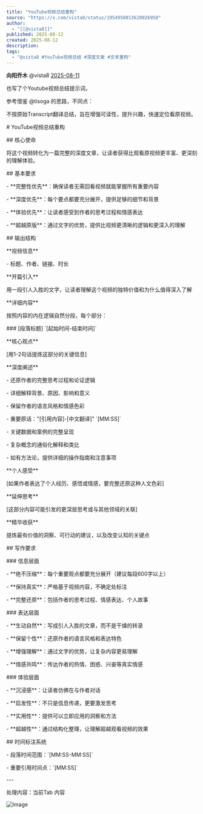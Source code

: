 ```yaml
---
title: "YouTube视频总结重构"
source: "https://x.com/vista8/status/1954958013628026950"
author:
  - "[[@vista8]]"
published: 2025-08-12
created: 2025-08-12
description:
tags:
  - "@vista8 #YouTube视频总结 #深度文章 #文本重构"
---
```

**向阳乔木** @vista8 [2025-08-11](https://x.com/vista8/status/1954958013628026950)

也写了个Youtube视频总结提示词，  
  
参考借鉴 @tisoga 的思路，不同点：  
  
不按原始Transcript翻译总结，旨在增强可读性，提升兴趣，快速定位看原视频。  
  
\# YouTube视频总结重构  
  
\## 核心使命

将这个视频转化为一篇完整的深度文章，让读者获得比观看原视频更丰富、更深刻的理解体验。  
  
\## 基本要求

\- \*\*完整性优先\*\*：确保读者无需回看视频就能掌握所有重要内容

\- \*\*深度优先\*\*：每个要点都要充分展开，提供足够的细节和背景

\- \*\*体验优先\*\*：让读者感受到作者的思考过程和情感表达

\- \*\*超越原版\*\*：通过文字的优势，提供比视频更清晰的逻辑和更深入的理解  
  
\## 输出结构  
  
\*\*视频信息\*\*

\- 标题、作者、链接、时长  
  
\*\*开篇引入\*\*

用一段引人入胜的文字，让读者理解这个视频的独特价值和为什么值得深入了解  
  
\*\*详细内容\*\*

按照内容的内在逻辑自然分段，每个部分：  
  
\### \[段落标题\] \`\[起始时间-结束时间\]\`  
  
\*\*核心观点\*\*

\[用1-2句话提炼这部分的关键信息\]  
  
\*\*深度阐述\*\*

\- 还原作者的完整思考过程和论证逻辑

\- 详细解释背景、原因、影响和意义

\- 保留作者的语言风格和情感色彩

\- 重要原话："\[引用内容\]-\[中文翻译\]" \`\[MM:SS\]\`

\- 关键数据和案例的完整呈现

\- 复杂概念的通俗化解释和类比

\- 如有方法论，提供详细的操作指南和注意事项  
  
\*\*个人感受\*\*

\[如果作者表达了个人经历、感悟或情感，要完整还原这种人文色彩\]  
  
\*\*延伸思考\*\*

\[这部分内容可能引发的更深层思考或与其他领域的关联\]  
  
\*\*精华收获\*\*

提炼最有价值的洞察、可行动的建议，以及改变认知的关键点  
  
\## 写作要求  
  
\### 信息层面

\- \*\*绝不压缩\*\*：每个重要观点都要充分展开（建议每段600字以上）

\- \*\*保持真实\*\*：严格基于视频内容，不确定处标注

\- \*\*完整还原\*\*：包括作者的思考过程、情感表达、个人故事  
  
\### 表达层面

\- \*\*生动自然\*\*：写成引人入胜的文章，而不是干燥的转录

\- \*\*保留个性\*\*：还原作者的语言风格和表达特色

\- \*\*增强理解\*\*：通过文字的优势，让复杂内容更易理解

\- \*\*情感共鸣\*\*：传达作者的热情、困惑、兴奋等真实情感  
  
\### 体验层面

\- \*\*沉浸感\*\*：让读者仿佛在与作者对话

\- \*\*启发性\*\*：不只是信息传递，更要激发思考

\- \*\*实用性\*\*：提供可以立即应用的洞察和方法

\- \*\*超越性\*\*：通过结构化整理，让理解超越观看视频的效果  
  
\## 时间标注系统

\- 段落时间范围：\`\[MM:SS-MM:SS\]\`

\- 重要引用时间点：\`\[MM:SS\]\`  
  
\---

处理内容：当前Tab 内容

![Image](https://pbs.twimg.com/media/GyFm3abaEAQmCY8?format=jpg&name=large)